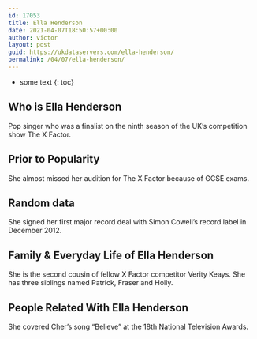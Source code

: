 ```yaml
---
id: 17053
title: Ella Henderson
date: 2021-04-07T18:50:57+00:00
author: victor
layout: post
guid: https://ukdataservers.com/ella-henderson/
permalink: /04/07/ella-henderson/
---
```


* some text
{: toc}


## Who is Ella Henderson



Pop singer who was a finalist on the ninth season of the UK&#8217;s competition show The X Factor. 

                
                
                
## Prior to Popularity



She almost missed her audition for The X Factor because of GCSE exams. 

                
                
                
## Random data



She signed her first major record deal with Simon Cowell&#8217;s record label in December 2012. 

                
                
                
## Family & Everyday Life of Ella Henderson



She is the second cousin of fellow X Factor competitor Verity Keays. She has three siblings named Patrick, Fraser and Holly.

                
                
                
## People Related With Ella Henderson



She covered Cher&#8217;s song &#8220;Believe&#8221; at the 18th National Television Awards.

                
              
            
          
          
          